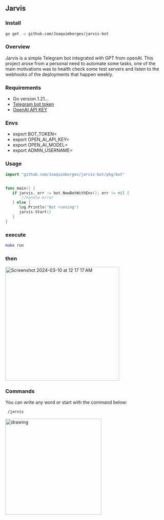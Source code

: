 ## Jarvis
### Install
```bash
go get -u github.com/Joaquimborges/jarvis-bot
```

### Overview
Jarvis is a simple Telegram bot integrated with GPT from openAI.
This project arose from a personal need to automate some tasks, 
one of the main motivations was to health check some test servers and 
listen to the webhooks of the deployments that happen weekly.

### Requirements
- Go version 1.21...
- [Telegram bot token](https://core.telegram.org/bots/api)
- [OpenAI API KEY](https://platform.openai.com/api-keys)

### Envs
 - export BOT_TOKEN=
 - export OPEN_AI_API_KEY=
 - export OPEN_AI_MODEL=
 - export ADMIN_USERNAME=

### Usage
```go
import "github.com/Joaquimborges/jarvis-bot/pkg/bot"


func main() {
   if jarvis, err := bot.NewBotWithEnv(); err != nil {
       //handle error 
   } else {
      log.Println("Bot running")
      jarvis.Start()
   }
}
```
### execute
```bash
make run
```
### then
<img width="355" alt="Screenshot 2024-03-10 at 12 17 17 AM" src="https://github.com/Joaquimborges/Jarvis-bot/assets/57245781/11ae307e-3e3d-42d2-9558-50a8bd01cd8f">

### Commands
You can write any word or start with the command below:
```sh
 /jarvis
```
<img src="https://github.com/Joaquimborges/Jarvis-bot/assets/57245781/571de568-e2c3-4615-a8d4-334b1fb12707" alt="drawing" width="300"/>


